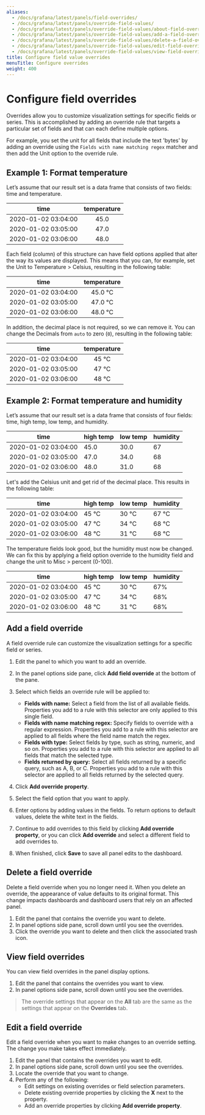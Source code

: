 ```yaml
---
aliases:
  - /docs/grafana/latest/panels/field-overrides/
  - /docs/grafana/latest/panels/override-field-values/
  - /docs/grafana/latest/panels/override-field-values/about-field-overrides/
  - /docs/grafana/latest/panels/override-field-values/add-a-field-override/
  - /docs/grafana/latest/panels/override-field-values/delete-a-field-override/
  - /docs/grafana/latest/panels/override-field-values/edit-field-override/
  - /docs/grafana/latest/panels/override-field-values/view-field-override/
title: Configure field value overrides
menuTitle: Configure overrides
weight: 400
---
```


# Configure field overrides

Overrides allow you to customize visualization settings for specific fields or series. This is accomplished by adding an override rule that targets a particular set of fields and that can each define multiple options. 

For example, you set the unit for all fields that include the text 'bytes'  by adding an override using the `Fields with name matching regex` matcher and then add the Unit option to the override rule. 

## Example 1: Format temperature

Let’s assume that our result set is a data frame that consists of two fields: time and temperature.

|        time         | temperature |
| :-----------------: | :---------: |
| 2020-01-02 03:04:00 |    45.0     |
| 2020-01-02 03:05:00 |    47.0     |
| 2020-01-02 03:06:00 |    48.0     |

Each field (column) of this structure can have field options applied that alter the way its values are displayed. This means that you can, for example, set the Unit to Temperature > Celsius, resulting in the following table:

|        time         | temperature |
| :-----------------: | :---------: |
| 2020-01-02 03:04:00 |   45.0 °C   |
| 2020-01-02 03:05:00 |   47.0 °C   |
| 2020-01-02 03:06:00 |   48.0 °C   |

In addition, the decimal place is not required, so we can remove it. You can change the Decimals from `auto` to zero (`0`), resulting in the following table:

|        time         | temperature |
| :-----------------: | :---------: |
| 2020-01-02 03:04:00 |    45 °C    |
| 2020-01-02 03:05:00 |    47 °C    |
| 2020-01-02 03:06:00 |    48 °C    |

## Example 2: Format temperature and humidity

Let’s assume that our result set is a data frame that consists of four fields: time, high temp, low temp, and humidity.

| time                | high temp | low temp | humidity |
| ------------------- | --------- | -------- | -------- |
| 2020-01-02 03:04:00 | 45.0      | 30.0     | 67       |
| 2020-01-02 03:05:00 | 47.0      | 34.0     | 68       |
| 2020-01-02 03:06:00 | 48.0      | 31.0     | 68       |

Let's add the Celsius unit and get rid of the decimal place. This results in the following table:

| time                | high temp | low temp | humidity |
| ------------------- | --------- | -------- | -------- |
| 2020-01-02 03:04:00 | 45 °C     | 30 °C    | 67 °C    |
| 2020-01-02 03:05:00 | 47 °C     | 34 °C    | 68 °C    |
| 2020-01-02 03:06:00 | 48 °C     | 31 °C    | 68 °C    |

The temperature fields look good, but the humidity must now be changed. We can fix this by applying a field option override to the humidity field and change the unit to Misc > percent (0-100).

| time                | high temp | low temp | humidity |
| ------------------- | --------- | -------- | -------- |
| 2020-01-02 03:04:00 | 45 °C     | 30 °C    | 67%      |
| 2020-01-02 03:05:00 | 47 °C     | 34 °C    | 68%      |
| 2020-01-02 03:06:00 | 48 °C     | 31 °C    | 68%      |

## Add a field override

A field override rule can customize the visualization settings for a specific field or series. 

1. Edit the panel to which you want to add an override.
1. In the panel options side pane, click **Add field override** at the bottom of the pane.

1. Select which fields an override rule will be applied to:
   - **Fields with name:** Select a field from the list of all available fields. Properties you add to a rule with this selector are only applied to this single field.
   - **Fields with name matching regex:** Specify fields to override with a regular expression. Properties you add to a rule with this selector are applied to all fields where the field name match the regex.
   - **Fields with type:** Select fields by type, such as string, numeric, and so on. Properties you add to a rule with this selector are applied to all fields that match the selected type.
   - **Fields returned by query:** Select all fields returned by a specific query, such as A, B, or C. Properties you add to a rule with this selector are applied to all fields returned by the selected query.
1. Click **Add override property**.
1. Select the field option that you want to apply.
1. Enter options by adding values in the fields. To return options to default values, delete the white text in the fields.
1. Continue to add overrides to this field by clicking **Add override property**, or you can click **Add override** and select a different field to add overrides to.
1. When finished, click **Save** to save all panel edits to the dashboard.

## Delete a field override

Delete a field override when you no longer need it. When you delete an override, the appearance of value defaults to its original format. This change impacts dashboards and dashboard users that rely on an affected panel.

1. Edit the panel that contains the override you want to delete.
1. In panel options side pane, scroll down until you see the overrides. 
1. Click the override you want to delete and then click the associated trash icon.

## View field overrides

You can view field overrides in the panel display options.

1. Edit the panel that contains the overrides you want to view.
1. In panel options side pane, scroll down until you see the overrides. 

> The override settings that appear on the **All** tab are the same as the settings that appear on the **Overrides** tab.

## Edit a field override

Edit a field override when you want to make changes to an override setting. The change you make takes effect immediately.

1. Edit the panel that contains the overrides you want to edit.
1. In panel options side pane, scroll down until you see the overrides. 
1. Locate the override that you want to change.
1. Perform any of the following:
   - Edit settings on existing overrides or field selection parameters.
   - Delete existing override properties by clicking the **X** next to the property.
   - Add an override properties by clicking **Add override property**.
